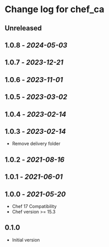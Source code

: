 # Change log for chef_ca

## Unreleased

## 1.0.8 - *2024-05-03*

## 1.0.7 - *2023-12-21*

## 1.0.6 - *2023-11-01*

## 1.0.5 - *2023-03-02*

## 1.0.4 - *2023-02-14*

## 1.0.3 - *2023-02-14*

- Remove delivery folder

## 1.0.2 - *2021-08-16*

## 1.0.1 - *2021-06-01*

## 1.0.0 - *2021-05-20*

- Chef 17 Compatibility
- Chef version >= 15.3

## 0.1.0

- Initial version

